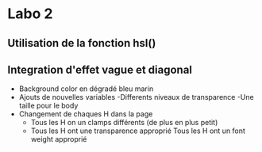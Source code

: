 # Labo 2
## Utilisation de la fonction hsl()
## Integration d'effet vague et diagonal

- Background color en dégradé bleu marin
- Ajouts de nouvelles variables
    -Differents niveaux de transparence
    -Une taille pour le body
- Changement de chaques H dans la page
    - Tous les H on un clamps différents (de plus en plus petit)
    - Tous les H ont une transparence approprié
    Tous les H ont un font weight approprié

